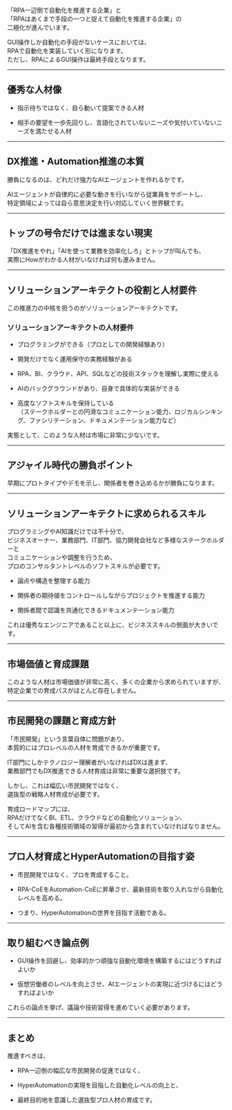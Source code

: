 「RPA一辺倒で自動化を推進する企業」と  
「RPAはあくまで手段の一つと捉えて自動化を推進する企業」の  
二極化が進んでいます。

GUI操作しか自動化の手段がないケースにおいては、  
RPAで自動化を実装していく形になります。  
ただし、RPAによるGUI操作は最終手段となります。

---

## 優秀な人材像

- 指示待ちではなく、自ら動いて提案できる人材
    
- 相手の要望を一歩先回りし、言語化されていないニーズや気付いていないニーズを満たせる人材
    

---

## DX推進・Automation推進の本質

勝負になるのは、どれだけ強力なAIエージェントを作れるかです。

AIエージェントが自律的に必要な動きを行いながら従業員をサポートし、  
特定領域によっては自ら意思決定を行い対応していく世界観です。

---

## トップの号令だけでは進まない現実

「DX推進をやれ」「AIを使って業務を効率化しろ」とトップが叫んでも、  
実際にHowがわかる人材がいなければ何も進みません。

---

## ソリューションアーキテクトの役割と人材要件

この推進力の中核を担うのがソリューションアーキテクトです。

### ソリューションアーキテクトの人材要件

- プログラミングができる（プロとしての開発経験あり）
    
- 開発だけでなく運用保守の実務経験がある
    
- RPA、BI、クラウド、API、SQLなどの技術スタックを理解し実際に使える
    
- AIのバックグラウンドがあり、自身で具体的な実装ができる
    
- 高度なソフトスキルを保持している  
    （ステークホルダーとの円滑なコミュニケーション能力、ロジカルシンキング、ファシリテーション、ドキュメンテーション能力など）
    

実態として、このような人材は市場に非常に少ないです。

---

## アジャイル時代の勝負ポイント

早期にプロトタイプやデモを示し、関係者を巻き込めるかが勝負になります。

---

## ソリューションアーキテクトに求められるスキル

プログラミングやAI知識だけでは不十分で、  
ビジネスオーナー、業務部門、IT部門、協力開発会社など多様なステークホルダーと  
コミュニケーションや調整を行うため、  
プロのコンサルタントレベルのソフトスキルが必要です。

- 論点や構造を整理する能力
    
- 関係者の期待値をコントロールしながらプロジェクトを推進する能力
    
- 関係者間で認識を共通化できるドキュメンテーション能力
    

これは優秀なエンジニアであること以上に、ビジネススキルの側面が大きいです。

---

## 市場価値と育成課題

このような人材は市場価値が非常に高く、多くの企業から求められていますが、  
特定企業での育成パスがほとんど存在しません。

---

## 市民開発の課題と育成方針

「市民開発」という言葉自体に問題があり、  
本質的にはプロレベルの人材を育成できるかが重要です。

IT部門にしかテクノロジー理解者がいなければDXは進まず、  
業務部門でもDX推進できる人材育成は非常に重要な選択肢です。

しかし、これは幅広い市民開発ではなく、  
選抜型の戦略人材育成が必要です。

育成ロードマップには、  
RPAだけでなくBI、ETL、クラウドなどの自動化ソリューション、  
そしてAIを含む各種技術領域の習得が最初から含まれていなければなりません。

---

## プロ人材育成とHyperAutomationの目指す姿

- 市民開発ではなく、プロを育成すること。
    
- RPA-CoEをAutomation-CoEに昇華させ、最新技術を取り入れながら自動化レベルを高める。
    
- つまり、HyperAutomationの世界を目指す活動である。
    

---

## 取り組むべき論点例

- GUI操作を回避し、効率的かつ頑強な自動化環境を構築するにはどうすればよいか
    
- 仮想労働者のレベルを向上させ、AIエージェントの実現に近づけるにはどうすればよいか
    

これらの論点を挙げ、議論や技術習得を進めていく必要があります。

---

## まとめ

推進すべきは、

- RPA一辺倒の幅広な市民開発の促進ではなく、
    
- HyperAutomationの実現を目指した自動化レベルの向上と、
    
- 最終目的地を意識した選抜型プロ人材の育成です。
    
